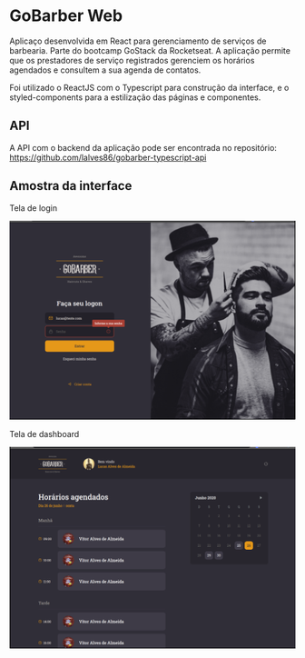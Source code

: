 # GoBarber Web
Aplicaço desenvolvida em React para gerenciamento de serviços de barbearia. Parte do bootcamp GoStack da Rocketseat.
A aplicação permite que os prestadores de serviço registrados gerenciem os horários agendados e consultem a sua agenda de contatos.

Foi utilizado o ReactJS com o Typescript para construção da interface, e o styled-components para a estilização das páginas e componentes.

## API

A API com o backend da aplicação pode ser encontrada no repositório: https://github.com/lalves86/gobarber-typescript-api

## Amostra da interface

Tela de login

![logo fastfeet](https://github.com/lalves86/gobarber-web-typescript/blob/master/public/images/login.png)

Tela de dashboard

![logo fastfeet](https://github.com/lalves86/gobarber-web-typescript/blob/master/public/images/dashboard.png)
